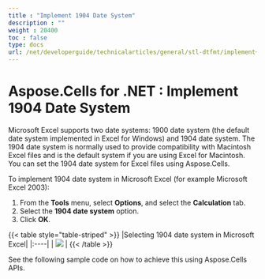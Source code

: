 ```yaml
---
title : "Implement 1904 Date System" 
description : "" 
weight : 20400 
toc : false
type: docs
url: /net/developerguide/technicalarticles/general/stl-dtfmt/implement+1904+date+system/
---
```


# Aspose.Cells for .NET : Implement 1904 Date System


Microsoft Excel supports two date systems: 1900 date system (the default date system implemented in Excel for Windows) and 1904 date system. The 1904 date system is normally used to provide compatibility with Macintosh Excel files and is the default system if you are using Excel for Macintosh. You can set the 1904 date system for Excel files using Aspose.Cells.

To implement 1904 date system in Microsoft Excel (for example Microsoft Excel 2003):

1.  From the **Tools** menu, select **Options**, and select the **Calculation** tab.
2.  Select the **1904 date system** option.
3.  Click **OK**.
    
{{< table style="table-striped" >}}
|Selecting 1904 date system in Microsoft Excel|
|:----|
|        ![](https://docs2.aspose.com/cells/net/attachments/5017711/5112598.png)    |
{{< /table >}}

See the following sample code on how to achieve this using Aspose.Cells APIs.

